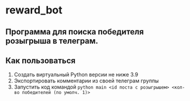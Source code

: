 # reward_bot
## Программа для поиска победителя розыгрыша в телеграм.

## Как пользоваться
1) Создать виртуальный Python версии не ниже 3.9
2) Экспортировать комментарии из своей телеграм группы
3) Запустить код командой `python main <id поста с розыгрышем> <кол-во победителей (по умолч. 1)>`
